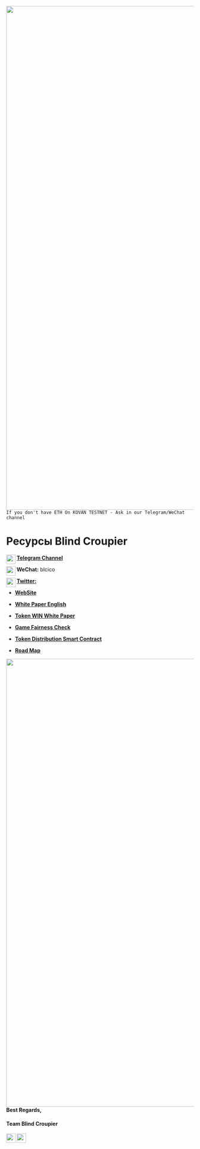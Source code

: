 [<img align="left" src="https://user-images.githubusercontent.com/31250469/29766969-3a7c2cf8-8c13-11e7-8fa1-e9fd3d0b802b.jpg" width="1350">](https://mvp.blindcroupier.io/)
`If you don't have ETH On KOVAN TESTNET - Ask in our Telegram/WeChat channel`

# Ресурсы Blind Croupier

<img align="left" src="https://user-images.githubusercontent.com/31250469/29752563-2ad17fa4-8b93-11e7-9c40-64e62feb64eb.jpg" width="25">[**Telegram Channel**](https://t.me/blindcroupier)

<img align="left" src="https://user-images.githubusercontent.com/31250469/29752596-b779b930-8b93-11e7-9e3b-7d3e1ec9ae28.jpg" width="25">**WeChat:** blcico

<img align="left" src="https://user-images.githubusercontent.com/31250469/29752590-9785e734-8b93-11e7-8eb3-e5de22b70f97.jpg" width="25">[**Twitter:**](https://twitter.com/BlindCroupier)

* [**WebSite**](https://blindcroupier.io/index-ru.html)

* [**White Paper English**](https://github.com/BlindCroupier/Documentation/blob/master/English%20Documentation/WhitePaper.md#blindcroupierio-white-paper)

* [**Token WIN White Paper**](https://github.com/BlindCroupier/Documentation/blob/master/English%20Documentation/Token%20WIN%20White%20Paper.md#content)

* [**Game Fairness Check**](https://github.com/BlindCroupier/Documentation/blob/master/English%20Documentation/Game%20Fairness%20Check.md#game-fairness-check)

* [**Token Distribution Smart Contract**](https://etherscan.io/address/0xaa3e80a42e7bac1072bee7ee5ac72123969b8400)

* [**Road Map**](https://github.com/BlindCroupier/Documentation/blob/master/English%20Documentation/Token%20WIN%20White%20Paper.md#roadmap)


<img align="left" src="https://user-images.githubusercontent.com/31250469/29752217-87d61d60-8b8c-11e7-92fc-5ddf220c5c2b.jpg" width="1200">

#### Best Regards,

#### Team Blind Croupier

[<img align="left" src="https://user-images.githubusercontent.com/31250469/29752563-2ad17fa4-8b93-11e7-9c40-64e62feb64eb.jpg" width="25">](https://t.me/rublindcroupier) [<img align="left" src="https://user-images.githubusercontent.com/31250469/29752590-9785e734-8b93-11e7-8eb3-e5de22b70f97.jpg" width="25">](https://twitter.com/BlindCroupier)
